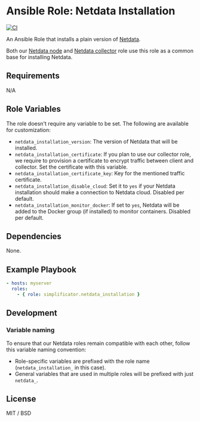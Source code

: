 # Ansible Role: Netdata Installation

[![CI](https://github.com/simplificator/ansible-role-netdata_installation/workflows/CI/badge.svg?event=push)](https://github.com/simplificator/ansible-role-netdata_installation/actions?query=workflow%3ACI)

An Ansible Role that installs a plain version of [Netdata](https://www.netdata.cloud/).

Both our [Netdata node](https://github.com/simplificator/ansible-role-netdata_node) and [Netdata collector](https://github.com/simplificator/ansible-role-netdata_collector) role use this role as a common base for installing Netdata.

## Requirements

N/A

## Role Variables

The role doesn't require any variable to be set. The following are available for customization:

* `netdata_installation_version`: The version of Netdata that will be installed.
* `netdata_installation_certificate`: If you plan to use our collector role, we require to provision a certificate to encrypt traffic between client and collector. Set the certificate with this variable.
* `netdata_installation_certificate_key`: Key for the mentioned traffic certificate.
* `netdata_installation_disable_cloud`: Set it to `yes` if your Netdata installation should make a connection to Netdata cloud. Disabled per default.
* `netdata_installation_monitor_docker`: If set to `yes`, Netdata will be added to the Docker group (if installed) to monitor containers. Disabled per default.

## Dependencies

None.

## Example Playbook

```yaml
- hosts: myserver
  roles:
    - { role: simplificator.netdata_installation }
```

## Development

### Variable naming

To ensure that our Netdata roles remain compatible with each other, follow this variable naming convention:

* Role-specific variables are prefixed with the role name (`netdata_installation_` in this case).
* General variables that are used in multiple roles will be prefixed with just `netdata_`.

## License

MIT / BSD
